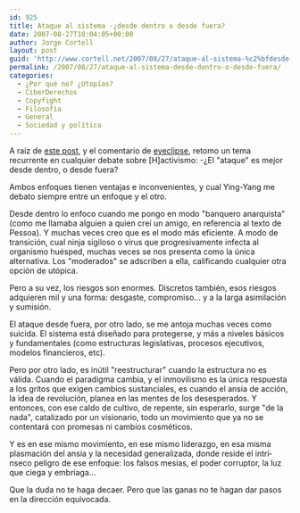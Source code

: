 ```yaml
---
id: 925
title: Ataque al sistema -¿desde dentro o desde fuera?
date: 2007-08-27T10:04:05+00:00
author: Jorge Cortell
layout: post
guid: 'http://www.cortell.net/2007/08/27/ataque-al-sistema-%c2%bfdesde-dentro-o-desde-fuera/'
permalink: /2007/08/27/ataque-al-sistema-desde-dentro-o-desde-fuera/
categories:
  - ¿Por qué no? ¿Utopías?
  - CiberDerechos
  - Copyfight
  - Filosofí­a
  - General
  - Sociedad y polí­tica
---
```

A raiz de <a title="Post en mi blog" target="_blank" href="http://www.cortell.net/2007/08/07/-¿empresas-como-candidatos-a-la-presidencia-jamas--¿o-hamas/">este post</a>, y el comentario de <a title="comentario" target="_blank" href="http://www.cortell.net/2007/08/07/-¿empresas-como-candidatos-a-la-presidencia-jamas--¿o-hamas/#comment-87128">eyeclipse</a>, retomo un tema recurrente en cualquier debate sobre [H]activismo: -¿El "ataque" es mejor desde dentro, o desde fuera?

Ambos enfoques tienen ventajas e inconvenientes, y cual Ying-Yang me debato siempre entre un enfoque y el otro.

Desde dentro lo enfoco cuando me pongo en modo "banquero anarquista" (como me llamaba alguien a quien creí­ un amigo, en referencia al texto de Pessoa). Y muchas veces creo que es el modo más eficiente. A modo de transición, cual ninja sigiloso o virus que progresivamente infecta al organismo huésped, muchas veces se nos presenta como la única alternativa. Los "moderados" se adscriben a ella, calificando cualquier otra opción de utópica.

Pero a su vez, los riesgos son enormes. Discretos también, esos riesgos adquieren mil y una forma: desgaste, compromiso... y a la larga asimilación y sumisión.

El ataque desde fuera, por otro lado, se me antoja muchas veces como suicida. El sistema está diseñado para protegerse, y más a niveles básicos y fundamentales (como estructuras legislativas, procesos ejecutivos, modelos financieros, etc).

Pero por otro lado, es inútil "reestructurar" cuando la estructura no es válida. Cuando el paradigma cambia, y el inmovilismo es la única respuesta a los gritos que exigen cambios sustanciales, es cuando el ansia de acción, la idea de revolución, planea en las mentes de los desesperados. Y entonces, con ese caldo de cultivo, de repente, sin esperarlo, surge "de la nada", catalizado por un visionario, todo un movimiento que ya no se contentará con promesas ni cambios cosméticos.

Y es en ese mismo movimiento, en ese mismo liderazgo, en esa misma plasmación del ansia y la necesidad generalizada, donde reside el intrí­nseco peligro de ese enfoque: los falsos mesí­as, el poder corruptor, la luz que ciega y embriaga...

Que la duda no te haga decaer. Pero que las ganas no te hagan dar pasos en la dirección equivocada.